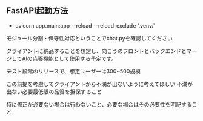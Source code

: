 ## FastAPI起動方法
- uvicorn app.main:app --reload --reload-exclude '.venv/'

モジュール分割・保守性対応ということでchat.pyを確認してください

クライアントに納品することを想定し、向こうのフロントとバックエンドとマージしてAIの応答機能として使用する予定です。

テスト段階のリリースで、想定ユーザーは300~500規模

この前提を考慮してクライアントから不満が出ないように考えてほしい
不満が出ない必要最低限の品質を担保すること

特に修正が必要ない場合は行わないこと、必要な場合はその必要性を明記すること
